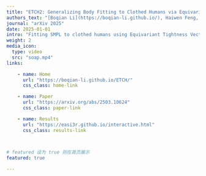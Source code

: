 ```yaml
---
title: "ETCH2: Generalizing Body Fitting to Clothed Humans via Equivariant Tightness"
authors_text: "[Boqian Li](https://boqian-li.github.io/), Haiwen Feng, Zeyu Cai, Michael J. Black, <u>Yuliang Xiu</u>"
journal: "arXiv 2025"
date: 2025-01-01
intro: "Fitting SMPL to clothed humans using Equivariant Tightness Vector and Aggregated Sparse Markers"
weight: 2
media_icon:
  type: video
  src: "soap.mp4"
links:

    - name: Home
      url: "https://boqian-li.github.io/ETCH/"
      css_class: home-link

    - name: Paper
      url: "https://arxiv.org/abs/2503.10624"
      css_class: paper-link

    - name: Results
      url: "https://easi3r.github.io/interactive.html"
      css_class: results-link

 

# featured 设为 true 则在首页展示
featured: true

---
```


